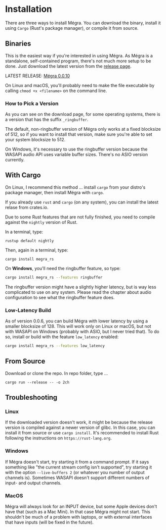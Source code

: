 # Installation

There are three ways to install Mégra. You can download the binary, install it using `Cargo` (Rust's package manager), or compile it from source.

## Binaries

This is the easiest way if you're interested in using Mégra. As Mégra is a standalone, self-contained program, there's not much more setup to be done. Just download the latest version from the [release page](https://github.com/the-drunk-coder/megra.rs/releases/).

LATEST RELEASE: [Mégra 0.0.10](https://github.com/the-drunk-coder/megra.rs/releases/tag/0.0.10)

On Linux and macOS, you'll probably need to make the file executable by calling `chmod +x <filename>` on the command line.

### How to Pick a Version

As you can see on the download page, for some operating systems, there is a version that has the suffix `_ringbuffer`.

The default, non-ringbuffer version of Mégra only works at a fixed blocksize of 512, so if you want to install that version, make sure you're able to set your system blocksize to 512. 

On Windows, it's necessary to use the ringbuffer version because the WASAPI audio API uses variable buffer sizes. There's no ASIO version currently.

## With Cargo

On Linux, I recommend this method ... install `cargo` from your distro's package manager, then install Mégra with `cargo`.

If you already use `rust` and `cargo` (on any system), you can install the latest relase from crates.io.

Due to some Rust features that are not fully finished, you need to compile against the `nightly` version of Rust.

In a terminal, type:
```
rustup default nightly
```

Then, again in a terminal, type:
```
cargo install megra_rs
```

On **Windows**, you'll need the ringbuffer feature, so type:
```bash
cargo install megra_rs --features ringbuffer
```

The ringbuffer version might have a slightly higher latency, but is way less complicated to use on any system.
Please read the chapter about audio configuration to see what the ringbuffer feature does.

### Low-Latency Build

As of version 0.0.6, you can build Mégra with lower latency by using a smaller blocksize of 128. This will
work only on Linux or macOS, but not with WASAPI on Windows (probably with ASIO, but I never tried that). 
To do so, install or build with the feature `low_latency` enabled:

```bash
cargo install megra_rs --features low_latency
```

## From Source

Download or clone the repo. In repo folder, type ...

```
cargo run --release -- -o 2ch
```

## Troubleshooting

### Linux 

If the downloaded version doesn't work, it might be because the release version is compiled against a newer version of glibc. In this case, 
you can install it from source or use `cargo install`. It's recommended to install Rust following the instructions on `https://rust-lang.org`.

### Windows

If Mégra doesn't start, try starting it from a command prompt. If it says something like "the current stream config isn't supported", try starting it with the option `--live-buffers 2` (or whatever you number of output channels is). Sometimes WASAPI doesn't support different numbers of input- and output channels.


### MacOS

Mégra will always look for an INPUT device, but some Apple devices don't have that (such as a Mac Mini). In that case Mégra might not start. This shouldn't be much of a problem with laptops, or with external interfaces that have inputs (will be fixed in the future).
